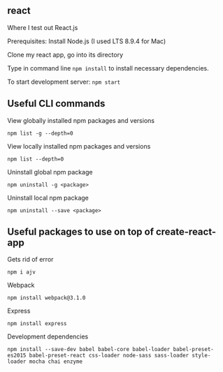 ## react
Where I test out React.js

Prerequisites:
Install Node.js (I used LTS 8.9.4 for Mac) <br />


Clone my react app, go into its directory <br />

Type in command line `npm install` to install necessary dependencies.

To start development server: `npm start`

## Useful CLI commands

View globally installed npm packages and versions

```npm list -g --depth=0```

View locally installed npm packages and versions

```npm list --depth=0```

Uninstall global npm package

```npm uninstall -g <package>```

Uninstall local npm package

```npm uninstall --save <package>```

## Useful packages to use on top of create-react-app

Gets rid of error

```npm i ajv```

Webpack

```npm install webpack@3.1.0```

Express

```npm install express```

Development dependencies

```
npm install --save-dev babel babel-core babel-loader babel-preset-es2015 babel-preset-react css-loader node-sass sass-loader style-loader mocha chai enzyme
```
